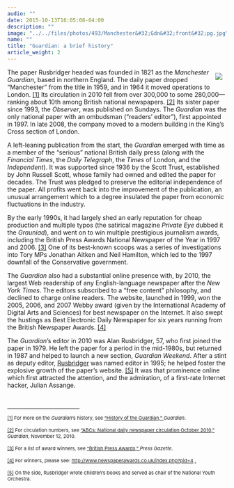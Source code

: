 ```yaml
---
audio: ""
date: 2015-10-13T16:05:08-04:00
description: ""
image: "../../files/photos/493/Manchester&#32;Gdn&#32;front&#32;pg.jpg"
name: ""
title: "Guardian: a brief history"
article_weight: 2
---
```


<div style="float:right;padding:10px">
	<img src="../../files/photos/493/Manchester&#32;Gdn&#32;front&#32;pg.jpg" /></div>
<p>
	The paper Rusbridger headed was founded in 1821 as the <em>Manchester Guardian</em>, 
	based in northern England. The daily paper dropped &ldquo;Manchester&rdquo; from 
	the title in 1959, and in 1964 it moved operations to London.
	<a href="#_ftn1" name="_ftnref1" title="">[1]</a> 
	Its circulation in 2010 fell from over 300,000 to some 
	280,000&mdash;ranking about 10th among British national newspapers.
	<a href="#_ftn2" name="_ftnref2" title="">[2]</a> 
	Its sister paper since 1993, the <em>Observer</em>, was published on Sundays. 
	The <em>Guardian</em> was the only national paper with an ombudsman 
	(&ldquo;readers&rsquo; editor&rdquo;), first appointed in 1997. 
	In late 2008, the company moved to a modern building in the King&rsquo;s 
	Cross section of London.
</p>

<p>
	A left-leaning publication from the start, the <em>Guardian</em> 
	emerged with time as a member of the &ldquo;serious&rdquo; national 
	British daily press (along with the <em>Financial Times</em>, the 
	<em>Daily Telegraph</em>, the <em>Times</em> of London, and the <em>Independent</em>). 
	It was supported since 1936 by the Scott Trust, established by John Russell Scott, whose 
	family had owned and edited the paper for decades. The Trust was pledged to preserve the 
	editorial independence of the paper. All profits went back into the improvement of the 
	publication, an unusual arrangement which to a degree insulated the paper from economic 
	fluctuations in the industry.
</p>

<p>
	By the early 1990s, it had largely shed an early reputation for cheap production 
	and multiple typos (the satirical magazine <em>Private Eye</em> dubbed it the <em>Grauniad</em>), 
	and went on to win multiple prestigious journalism awards, including the British Press Awards 
	National Newspaper of the Year in 1997 and 2006.
	<a href="#_ftn3" name="_ftnref3" title="">[3]</a> 
	One of its best-known scoops was a series of investigations into Tory MPs 
	Jonathan Aitken and Neil Hamilton, which led to the 1997 downfall of the Conservative government.
</p>

<p>
	The <em>Guardian</em> also had a substantial online presence with, by 2010, the 
	largest Web readership of any English-language newspaper after the <em>New York Times</em>. 
	The editors subscribed to a &ldquo;free content&rdquo; philosophy, and declined 
	to charge online readers. The website, launched in 1999, won the 2005, 2006, and 
	2007 Webby award (given by the International Academy of Digital Arts and Sciences) 
	for best newspaper on the Internet. It also swept the hustings as Best Electronic Daily 
	Newspaper for six years running from the British Newspaper Awards.
	<a href="#_ftn4" name="_ftnref4" title="">[4]</a>
</p>

<p>
	The <em>Guardian</em>&rsquo;s editor in 2010 was Alan Rusbridger, 57, who first joined the 
	paper in 1979. He left the paper for a period in the mid-1980s, but returned in 1987 and 
	helped to launch a new section, <em>Guardian Weekend</em>. After a stint as deputy editor, 
	<a href="biographies/allen-rusbridger/">Rusbridger</a> was named editor 
	in 1995; he helped foster the explosive growth of the paper&rsquo;s website.
	<a href="#_ftn5" name="_ftnref5" title="">[5]</a>&nbsp;It was that 
	prominence online which first attracted the attention, and the admiration, of a first-rate 
	Internet hacker, Julian Assange.
</p>

<div>
	<br clear="all" />
	<hr align="left" size="1" width="33%" />
	<div id="ftn1">
		<p>
			<span style="font-size: 11px;">
			<a href="#_ftnref1" name="_ftn1" title="">[1]</a> 
			For more on the <em>Guardian</em>&rsquo;s history, see 
			<a class="extlink" href="http://www.guardian.co.uk/gnm-archive/2002/jun/06/1" target="_blank">
			&ldquo;History of the Guardian,&rdquo;
			</a> <em>Guardian</em>.
			</span>
		</p>
	</div>
	<div id="ftn2">
		<p>
			<span style="font-size: 11px;">
			<a href="#_ftnref2" name="_ftn2" title="">[2]</a> 
			For circulation numbers, see 
			<a class="extlink" href="http://www.guardian.co.uk/media/table/2010/nov/12/abcs-national-newspapers" target="_blank">
			&ldquo;ABCs: National daily newspaper circulation October 2010,&rdquo;
			</a> 
			<em>Guardian</em>, November 12, 2010.
			</span>
		</p>
	</div>
	<div id="ftn3">
		<p>
			<span style="font-size: 11px;">
			<a href="#_ftnref3" name="_ftn3" title="">[3]</a> 
			For a list of award winners, see 
			<a class="extlink" href="http://www.pressgazette.co.uk/hybrid.asp?typeCode=99&amp;navcode=92" target="_blank">
			&ldquo;British Press Awards,&rdquo;
			</a> <em>Press Gazette</em>.
			</span>
		</p>
	</div>
	<div id="ftn4">
		<p>
			<span style="font-size: 11px;">
			<a href="#_ftnref4" name="_ftn4" title="">[4]</a> 
			For winners, please see: 
			<a href="http://www.newspaperawards.co.uk/index.php?pid=4">
			http://www.newspaperawards.co.uk/index.php?pid=4</a>
			<a class="extlink" href="http://www.newspaperawards.co.uk/index.php?pid=4." target="_blank">.</a>
			</span>
		</p>
	</div>
	<div id="ftn5">
		<p>
			<span style="font-size: 11px;">
			<a href="#_ftnref5" name="_ftn5" title="">[5]</a> 
			On the side, Rusbridger wrote children&rsquo;s books and served as chair of the National Youth Orchestra.
			</span>
		</p>
	</div>
</div>
</div>
